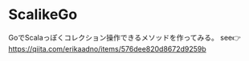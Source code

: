 # ScalikeGo
GoでScalaっぽくコレクション操作できるメソッドを作ってみる。 see👉https://qiita.com/erikaadno/items/576dee820d8672d9259b
